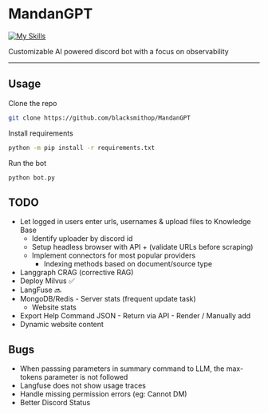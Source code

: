 # MandanGPT

[![My Skills](https://skillicons.dev/icons?i=py)](https://skillicons.dev)

Customizable AI powered discord bot with a focus on observability

---

## Usage

Clone the repo

```bash
git clone https://github.com/blacksmithop/MandanGPT
```

Install requirements

```bash
python -m pip install -r requirements.txt
```

Run the bot

```bash
python bot.py
```

## TODO

- Let logged in users enter urls, usernames & upload files to Knowledge Base
  - Identify uploader by discord id
  - Setup headless browser with API + (validate URLs before scraping)
  - Implement connectors for most popular providers
    - Indexing methods based on document/source type
- Langgraph CRAG (corrective RAG)
- Deploy Milvus ✅
- LangFuse 🔜
- MongoDB/Redis - Server stats (frequent update task)
  - Website stats
- Export Help Command JSON - Return via API - Render / Manually add
- Dynamic website content

## Bugs

- When passsing parameters in summary command to LLM, the max-tokens parameter is not followed
- Langfuse does not show usage traces
- Handle missing permission errors (eg: Cannot DM)
- Better Discord Status